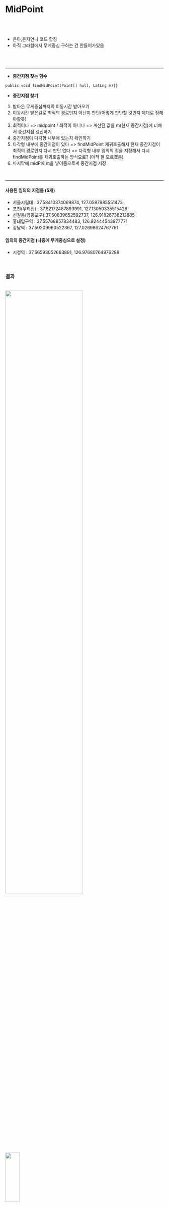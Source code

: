 # MidPoint


<br/><br/>
* 은아,윤지언니 코드 합침<br/>  
* 아직 그라함에서 무게중심 구하는 건 안들어가있음

<br/><br/>

------------

* __중간지점 찾는 함수__
~~~
public void findMidPoint(Point[] hull, LatLng m){}
~~~

* __중간지점 찾기__ <br/>
1. 받아온 무게중심까지의 이동시간 받아오기
2. 이동시간 받은걸로 최적의 경로인지 아닌지 판단(어떻게 판단할 것인지 제대로 정해야할듯)
3. 최적이다 => midpoint  /  최적이 아니다 => 계산된 값을 m(현재 중간지점)에 더해서 중간지점 갱신하기
4. 중간지점이 다각형 내부에 있는지 확인하기
5. 다각형 내부에 중간지점이
                    있다 => findMidPoint 재귀호출해서 현재 중간지점이 최적의 경로인지 다시 판단
                    없다 => 다각형 내부 임의의 점을 지정해서 다시 findMidPoint를 재귀호출하는 방식으로? (아직 잘 모르겠음)
6. 마지막에 midP에 m을 넣어줌으로써 중간지점 저장
<br/>

------------
#### __사용된 임의의 지점들 (5개)__
  + 서울시립대 : 37.58410374069874, 127.0587985551473
  + 포천(우리집) : 37.82172487893991, 127.13050335515426
  + 신길동(영등포구):37.50839652592737, 126.91826738212885
  + 홍대입구역 : 37.55768857834483, 126.92444543977771
  + 강남역 : 37.50209960522367, 127.02698624767761
  
#### __임의의 중간지점 (나중에 무게중심으로 설정)__
  + 시청역 : 37.56593052663891, 126.97680764976288
<br/>

### __결과__
<br/>
<img src="https://user-images.githubusercontent.com/48446896/97246617-19d0fe80-1841-11eb-96f2-096ab9fbb35f.png" width="70%" height="70%"></img>
<img src = "https://user-images.githubusercontent.com/48446896/97246622-1b9ac200-1841-11eb-8f28-4d9c74956a80.jpeg" width="30%" height="20%"></img>

------------
### __참고__
<br/><br/>
<img src = "https://user-images.githubusercontent.com/48446896/97247599-54d43180-1843-11eb-9144-a1bf56a053af.png" width="50%" height="50%"></img>




